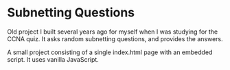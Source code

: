 # Subnetting Questions
Old project I built several years ago for myself when I was studying for the CCNA quiz. It asks random subnetting questions, and provides the answers.

A small project consisting of a single index.html page with an embedded script. It uses vanilla JavaScript.